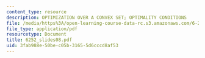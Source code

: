 ```yaml
---
content_type: resource
description: OPTIMIZATION OVER A CONVEX SET; OPTIMALITY CONDITIONS
file: /media/https%3A/open-learning-course-data-rc.s3.amazonaws.com/6-252j-nonlinear-programming-spring-2003/3fab988e50bec05b31655d6cccd8af53_6252_slides08.pdf
file_type: application/pdf
resourcetype: Document
title: 6252_slides08.pdf
uid: 3fab988e-50be-c05b-3165-5d6cccd8af53
---
```

